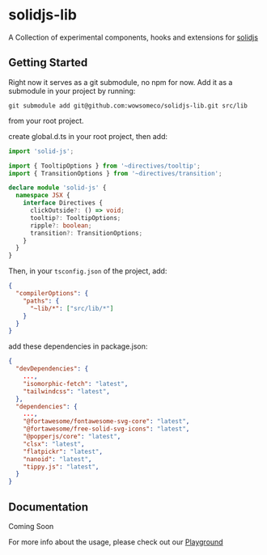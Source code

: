# solidjs-lib

A Collection of experimental components, hooks and extensions for [solidjs](https://github.com/solidjs/solid)

## Getting Started

Right now it serves as a git submodule, no npm for now.
Add it as a submodule in your project by running:

```console
git submodule add git@github.com:wowsomeco/solidjs-lib.git src/lib
```

from your root project.

create global.d.ts in your root project, then add:

```typescript
import 'solid-js';

import { TooltipOptions } from '~directives/tooltip';
import { TransitionOptions } from '~directives/transition';

declare module 'solid-js' {
  namespace JSX {
    interface Directives {
      clickOutside?: () => void;
      tooltip?: TooltipOptions;
      ripple?: boolean;
      transition?: TransitionOptions;
    }
  }
}
```

Then, in your `tsconfig.json` of the project, add:

```json
{
  "compilerOptions": {
    "paths": {
      "~lib/*": ["src/lib/*"]
    }
  }
}
```

add these dependencies in package.json:

```json
{
  "devDependencies": {
    ...,
    "isomorphic-fetch": "latest",
    "tailwindcss": "latest",
  },
  "dependencies": {
    ...,
    "@fortawesome/fontawesome-svg-core": "latest",
    "@fortawesome/free-solid-svg-icons": "latest",
    "@popperjs/core": "latest",
    "clsx": "latest",
    "flatpickr": "latest",
    "nanoid": "latest",
    "tippy.js": "latest",
  }
}
```

## Documentation

Coming Soon

For more info about the usage, please check out our [Playground](https://github.com/wowsomeco/solidjs-playground)
